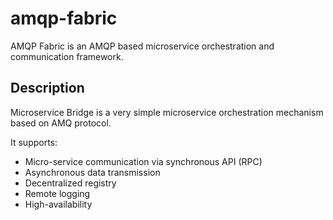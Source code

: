 # amqp-fabric

AMQP Fabric is an AMQP based microservice orchestration and communication framework.

## Description

Microservice Bridge is a very simple microservice orchestration mechanism based on AMQ protocol.

It supports:

* Micro-service communication via synchronous API (RPC)
* Asynchronous data transmission
* Decentralized registry
* Remote logging
* High-availability
